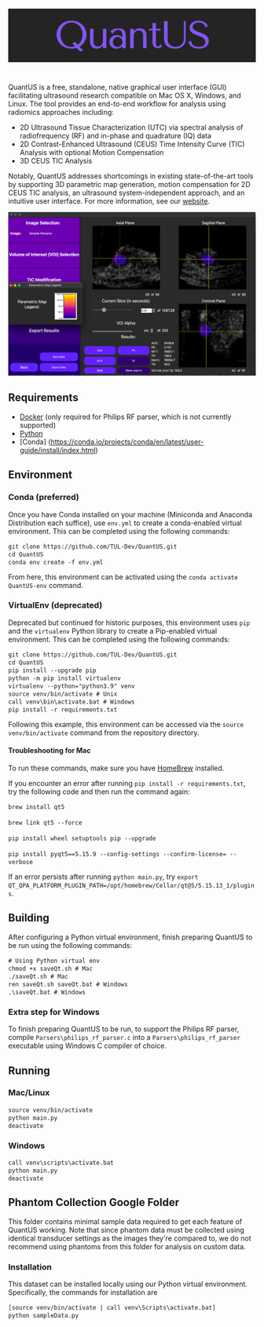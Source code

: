 <p align="center">
  <img src="Images/logo.png" alt="drawing" width="700"/>
</p>

#

QuantUS is a free, standalone, native graphical user interface (GUI) facilitating ultrasound research compatible on Mac OS X, Windows, and Linux. The tool provides an end-to-end workflow for analysis using radiomics approaches including:
* 2D Ultrasound Tissue Characterization (UTC) via spectral analysis of radiofrequency (RF) and in-phase and quadrature (IQ) data
* 2D Contrast-Enhanced Ultrasound (CEUS) Time Intensity Curve (TIC) Analysis with optional Motion Compensation
* 3D CEUS TIC Analysis

Notably, QuantUS addresses shortcomings in existing state-of-the-art tools by supporting 3D parametric map generation, motion compensation for 2D CEUS TIC analysis, an ultrasound system-independent approach, and an intuitive user interface. For more information, see our [website](https://quantus.webflow.io).

![3D CEUS Parametric Map Example](Images/3dCeusParamap.png)

## Requirements

* [Docker](docker.com/products/docker-desktop/) (only required for Philips RF parser, which is not currently supported)
* [Python](https://www.python.org/downloads/)
* [Conda] (https://conda.io/projects/conda/en/latest/user-guide/install/index.html)

## Environment

### Conda (preferred)

Once you have Conda installed on your machine (Miniconda and Anaconda Distribution each suffice), use `env.yml` to create a conda-enabled virtual environment. This can be completed using the following commands:

```shell
git clone https://github.com/TUL-Dev/QuantUS.git
cd QuantUS
conda env create -f env.yml
```

From here, this environment can be activated using the `conda activate QuantUS-env` command.

### VirtualEnv (deprecated)

Deprecated but continued for historic purposes, this environment uses `pip` and the `virtualenv` Python library to create a Pip-enabled virtual environment. This can be completed using the following commands:

```shell
git clone https://github.com/TUL-Dev/QuantUS.git
cd QuantUS
pip install --upgrade pip
python -m pip install virtualenv
virtualenv --python="python3.9" venv
source venv/bin/activate # Unix
call venv\bin\activate.bat # Windows
pip install -r requirements.txt
```

Following this example, this environment can be accessed via the `source venv/bin/activate` command from the repository directory.

#### Troubleshooting for Mac

To run these commands, make sure you have [HomeBrew](https://brew.sh/) installed.

If you encounter an error after running `pip install -r requirements.txt`, try the following code and then run the command again:

```shell
brew install qt5

brew link qt5 --force

pip install wheel setuptools pip --upgrade

pip install pyqt5==5.15.9 --config-settings --confirm-license= --verbose
```

If an error persists after running `python main.py`, try `export QT_QPA_PLATFORM_PLUGIN_PATH=/opt/homebrew/Cellar/qt@5/5.15.13_1/plugins`.

## Building

After configuring a Python virtual environment, finish preparing QuantUS to be run using the following commands:

```shell
# Using Python virtual env
chmod +x saveQt.sh # Mac
./saveQt.sh # Mac
ren saveQt.sh saveQt.bat # Windows
.\saveQt.bat # Windows
```

### Extra step for Windows

To finish preparing QuantUS to be run, to support the Philips RF parser, compile `Parsers\philips_rf_parser.c` into a `Parsers\philips_rf_parser` executable using Windows C compiler of choice.

## Running

### Mac/Linux

```shell
source venv/bin/activate
python main.py
deactivate
```

### Windows

```shell
call venv\scripts\activate.bat
python main.py
deactivate
```

## Phantom Collection Google Folder

This folder contains minimal sample data required to get each feature of
QuantUS working. Note that since phantom data must be collected using
identical transducer settings as the images they're compared to, we
do not recommend using phantoms from this folder for analysis on custom
data.

### Installation

This dataset can be installed locally using our Python virtual environment. Specifically, the commands for installation are

```shell
[source venv/bin/activate | call venv\Scripts\activate.bat]
python sampleData.py
```
